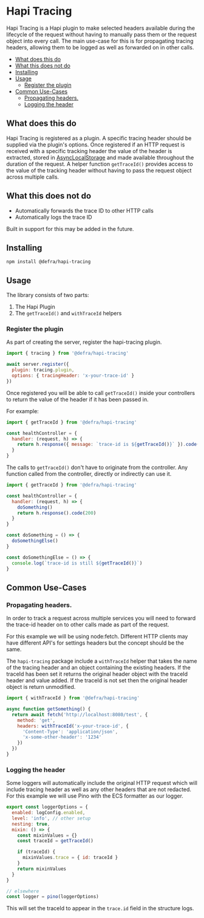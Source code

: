 # Hapi Tracing

Hapi Tracing is a Hapi plugin to make selected headers available during the lifecycle of the request without having to
manually pass them or the request object into every call.
The main use-case for this is for propagating tracing headers, allowing them to be logged as well as forwarded on in
other calls.

- [What does this do](#what-does-this-do)
- [What this does not do](#what-this-does-not-do)
- [Installing](#installing)
- [Usage](#usage)
  - [Register the plugin](#register-the-plugin)
- [Common Use-Cases](#common-use-cases)
  - [Propagating headers.](#propagating-headers)
  - [Logging the header](#logging-the-header)

## What does this do

Hapi Tracing is registered as a plugin. A specific tracing header should be supplied via the plugin's options.
Once registered if an HTTP request is received with a specific tracking header the value of the header is extracted,
stored in [AsyncLocalStorage](https://nodejs.org/api/async_context.html) and made available throughout the duration of the request.
A helper function `getTraceId()` provides access to the value of the tracking header without having to pass the request
object across multiple calls.

## What this does not do

- Automatically forwards the trace ID to other HTTP calls
- Automatically logs the trace ID

Built in support for this may be added in the future.

## Installing

`npm install @defra/hapi-tracing`

## Usage

The library consists of two parts:

1. The Hapi Plugin
2. The `getTraceId()` and `withTraceId` helpers

### Register the plugin

As part of creating the server, register the hapi-tracing plugin.

```js
import { tracing } from '@defra/hapi-tracing'

await server.register({
  plugin: tracing.plugin,
  options: { tracingHeader: 'x-your-trace-id' }
})
```

Once registered you will be able to call `getTraceId()` inside your controllers to return the value of the header if it
has been passed in.

For example:

```js
import { getTraceId } from '@defra/hapi-tracing'

const healthController = {
  handler: (request, h) => {
    return h.response({ message: `trace-id is ${getTraceId()}` }).code(200)
  }
}
```

The calls to `getTraceId()` don't have to originate from the controller. Any function called from the controller,
directly or indirectly can use it.

```js
import { getTraceId } from '@defra/hapi-tracing'

const healthController = {
  handler: (request, h) => {
    doSomething()
    return h.response().code(200)
  }
}

const doSomething = () => {
  doSomethingElse()
}

const doSomethingElse = () => {
  console.log(`trace-id is still ${getTraceId()}`)
}
```

## Common Use-Cases

### Propagating headers.

In order to track a request across multiple services you will need to forward the trace-id header on to other calls made
as part of the request.

For this example we will be using node:fetch. Different HTTP clients may have different API's for settings headers but
the concept should be the same.

The `hapi-tracing` package include a `withTraceId` helper that takes the name of the tracing header and an object
containing the existing headers.
If the traceId has been set it returns the original header object with the traceId header and value added. If the
traceId is not set then the original header object is return unmodified.

```js
import { withTraceId } from '@defra/hapi-tracing'

async function getSomething() {
  return await fetch('http://localhost:8080/test', {
    method: 'get',
    headers: withTraceId('x-your-trace-id', {
      'Content-Type': 'application/json',
      'x-some-other-header': '1234'
    })
  })
}
```

### Logging the header

Some loggers will automatically include the original HTTP request which will include tracing header as well as any other
headers that are not redacted.
For this example we will use Pino with the ECS formatter as our logger.

```js
export const loggerOptions = {
  enabled: logConfig.enabled,
  level: 'info', // other setup
  nesting: true,
  mixin: () => {
    const mixinValues = {}
    const traceId = getTraceId()

    if (traceId) {
      mixinValues.trace = { id: traceId }
    }
    return mixinValues
  }
}

// elsewhere
const logger = pino(loggerOptions)
```

This will set the traceId to appear in the `trace.id` field in the structure logs.
